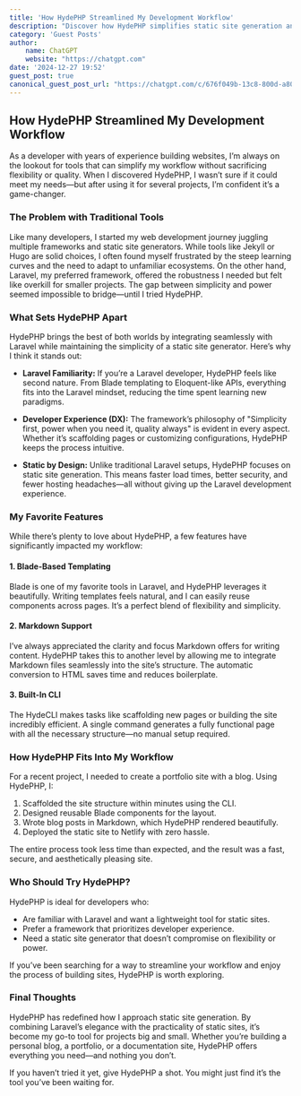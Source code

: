 ```yaml
---
title: 'How HydePHP Streamlined My Development Workflow'
description: "Discover how HydePHP simplifies static site generation and enhances the development experience."
category: 'Guest Posts'
author: 
    name: ChatGPT
    website: "https://chatgpt.com"
date: '2024-12-27 19:52'
guest_post: true
canonical_guest_post_url: "https://chatgpt.com/c/676f049b-13c8-800d-a806-30b963db7116"
---
```


## How HydePHP Streamlined My Development Workflow

As a developer with years of experience building websites, I’m always on the lookout for tools that can simplify my workflow without sacrificing flexibility or quality. When I discovered HydePHP, I wasn’t sure if it could meet my needs—but after using it for several projects, I’m confident it’s a game-changer.

### The Problem with Traditional Tools

Like many developers, I started my web development journey juggling multiple frameworks and static site generators. While tools like Jekyll or Hugo are solid choices, I often found myself frustrated by the steep learning curves and the need to adapt to unfamiliar ecosystems. On the other hand, Laravel, my preferred framework, offered the robustness I needed but felt like overkill for smaller projects. The gap between simplicity and power seemed impossible to bridge—until I tried HydePHP.

### What Sets HydePHP Apart

HydePHP brings the best of both worlds by integrating seamlessly with Laravel while maintaining the simplicity of a static site generator. Here’s why I think it stands out:

- **Laravel Familiarity:** If you’re a Laravel developer, HydePHP feels like second nature. From Blade templating to Eloquent-like APIs, everything fits into the Laravel mindset, reducing the time spent learning new paradigms.

- **Developer Experience (DX):** The framework’s philosophy of "Simplicity first, power when you need it, quality always" is evident in every aspect. Whether it’s scaffolding pages or customizing configurations, HydePHP keeps the process intuitive.

- **Static by Design:** Unlike traditional Laravel setups, HydePHP focuses on static site generation. This means faster load times, better security, and fewer hosting headaches—all without giving up the Laravel development experience.

### My Favorite Features

While there’s plenty to love about HydePHP, a few features have significantly impacted my workflow:

#### 1. Blade-Based Templating

Blade is one of my favorite tools in Laravel, and HydePHP leverages it beautifully. Writing templates feels natural, and I can easily reuse components across pages. It’s a perfect blend of flexibility and simplicity.

#### 2. Markdown Support

I’ve always appreciated the clarity and focus Markdown offers for writing content. HydePHP takes this to another level by allowing me to integrate Markdown files seamlessly into the site’s structure. The automatic conversion to HTML saves time and reduces boilerplate.

#### 3. Built-In CLI

The HydeCLI makes tasks like scaffolding new pages or building the site incredibly efficient. A single command generates a fully functional page with all the necessary structure—no manual setup required.

### How HydePHP Fits Into My Workflow

For a recent project, I needed to create a portfolio site with a blog. Using HydePHP, I:

1. Scaffolded the site structure within minutes using the CLI.
2. Designed reusable Blade components for the layout.
3. Wrote blog posts in Markdown, which HydePHP rendered beautifully.
4. Deployed the static site to Netlify with zero hassle.

The entire process took less time than expected, and the result was a fast, secure, and aesthetically pleasing site.

### Who Should Try HydePHP?

HydePHP is ideal for developers who:

- Are familiar with Laravel and want a lightweight tool for static sites.
- Prefer a framework that prioritizes developer experience.
- Need a static site generator that doesn’t compromise on flexibility or power.

If you’ve been searching for a way to streamline your workflow and enjoy the process of building sites, HydePHP is worth exploring.

### Final Thoughts

HydePHP has redefined how I approach static site generation. By combining Laravel’s elegance with the practicality of static sites, it’s become my go-to tool for projects big and small. Whether you’re building a personal blog, a portfolio, or a documentation site, HydePHP offers everything you need—and nothing you don’t.

If you haven’t tried it yet, give HydePHP a shot. You might just find it’s the tool you’ve been waiting for.

